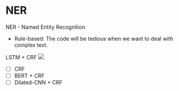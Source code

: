 # NER
NER - Named Entity Recognition
- Rule-based: The code will be tedious when we want to deal with complex text.

LSTM + CRF
![](https://imgconvert.csdnimg.cn/aHR0cHM6Ly9tbWJpei5xcGljLmNuL21tYml6X3BuZy9DT296WW14aWNKRlN6bGNndEZGcEhBRnRpYnQyOUczbXRUQXU4Y2dwckZWSmZDNG1QdmF0OWljUlgxamFLTnRTcTBNaWFIZ2swZHk3bFZIRlUyRFk3QmNYcFEvNjQw?x-oss-process=image/format,png#pic_center=100)

- [ ] CRF
- [ ] BERT + CRF
- [ ] Dilated-CNN + CRF 
